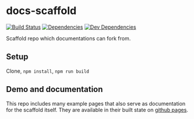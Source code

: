 # docs-scaffold
[![Build Status](https://img.shields.io/travis/TelenorFrontend/docs-scaffold.svg)](https://travis-ci.org/TelenorFrontend/docs-scaffold)
[![Dependencies](https://img.shields.io/david/TelenorFrontend/docs-scaffold.svg)](https://david-dm.org/telenorfrontend/docs-scaffold)
[![Dev Dependencies](https://img.shields.io/david/dev/TelenorFrontend/docs-scaffold.svg)](https://david-dm.org/TelenorFrontend/docs-scaffold?type=dev)

Scaffold repo which documentations can fork from.

## Setup
Clone, `npm install`, `npm run build`

## Demo and documentation
This repo includes many example pages that also serve as documentation for the scaffold itself. They are available in their built state on [github pages](https://telenorfrontend.github.io/docs-scaffold/).
